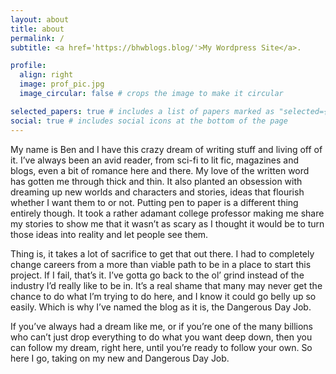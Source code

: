 ```yaml
---
layout: about
title: about
permalink: /
subtitle: <a href='https://bhwblogs.blog/'>My Wordpress Site</a>.

profile:
  align: right
  image: prof_pic.jpg
  image_circular: false # crops the image to make it circular

selected_papers: true # includes a list of papers marked as "selected={true}"
social: true # includes social icons at the bottom of the page
---
```


My name is Ben and I have this crazy dream of writing stuff and living off of it. I’ve always been an avid reader, from sci-fi to lit fic, magazines and blogs, even a bit of romance here and there. My love of the written word has gotten me through thick and thin. It also planted an obsession with dreaming up new worlds and characters and stories, ideas that flourish whether I want them to or not. Putting pen to paper is a different thing entirely though. It took a rather adamant college professor making me share my stories to show me that it wasn’t as scary as I thought it would be to turn those ideas into reality and let people see them.

Thing is, it takes a lot of sacrifice to get that out there. I had to completely change careers from a more than viable path to be in a place to start this project. If I fail, that’s it. I’ve gotta go back to the ol’ grind instead of the industry I’d really like to be in. It’s a real shame that many may never get the chance to do what I’m trying to do here, and I know it could go belly up so easily. Which is why I’ve named the blog as it is, the Dangerous Day Job.

If you’ve always had a dream like me, or if you’re one of the many billions who can’t just drop everything to do what you want deep down, then you can follow my dream, right here, until you’re ready to follow your own. So here I go, taking on my new and Dangerous Day Job.

<!-- Write your biography here. Tell the world about yourself. Link to your favorite [subreddit](http://reddit.com). You can put a picture in, too. The code is already in, just name your picture `prof_pic.jpg` and put it in the `img/` folder.

Put your address / P.O. box / other info right below your picture. You can also disable any of these elements by editing `profile` property of the YAML header of your `_pages/about.md`. Edit `_bibliography/papers.bib` and Jekyll will render your [publications page](/al-folio/publications/) automatically.

Link to your social media connections, too. This theme is set up to use [Font Awesome icons](https://fontawesome.com/) and [Academicons](https://jpswalsh.github.io/academicons/), like the ones below. Add your Facebook, Twitter, LinkedIn, Google Scholar, or just disable all of them. -->
